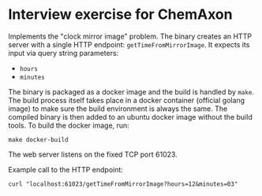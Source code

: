 # Interview exercise for ChemAxon

Implements the "clock mirror image" problem.
The binary creates an HTTP server with a single HTTP endpoint: `getTimeFromMirrorImage`.
It expects its input via query string parameters:

- `hours`
- `minutes`

The binary is packaged as a docker image and the build is handled by `make`.
The build process itself takes place in a docker container (official golang image) to make sure the build environment is always the same. The compiled binary is then added to an ubuntu docker image without the build tools.
To build the docker image, run:
```
make docker-build
```

The web server listens on the fixed TCP port 61023.

Example call to the HTTP endpoint:
```
curl "localhost:61023/getTimeFromMirrorImage?hours=12&minutes=03"
```
